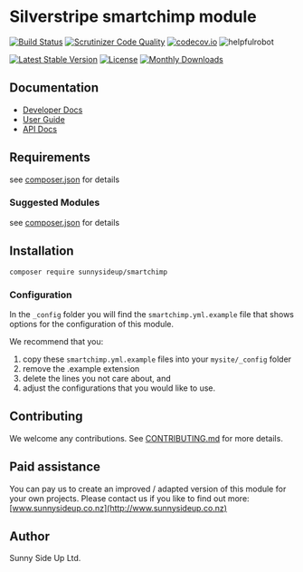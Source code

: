 # Silverstripe smartchimp module
[![Build Status](https://travis-ci.org/sunnysideup/silverstripe-smartchimp.svg?branch=master)](https://travis-ci.org/sunnysideup/silverstripe-smartchimp)
[![Scrutinizer Code Quality](https://scrutinizer-ci.com/g/sunnysideup/silverstripe-smartchimp/badges/quality-score.png?b=master)](https://scrutinizer-ci.com/g/sunnysideup/silverstripe-smartchimp/?branch=master)
[![codecov.io](https://codecov.io/github/sunnysideup/silverstripe-smartchimp/coverage.svg?branch=master)](https://codecov.io/github/sunnysideup/silverstripe-smartchimp?branch=master)
![helpfulrobot](https://helpfulrobot.io/sunnysideup/smartchimp/badge)

[![Latest Stable Version](https://poser.pugx.org/sunnysideup/smartchimp/version)](https://packagist.org/packages/sunnysideup/smartchimp)
[![License](https://poser.pugx.org/sunnysideup/smartchimp/license)](https://packagist.org/packages/sunnysideup/smartchimp)
[![Monthly Downloads](https://poser.pugx.org/sunnysideup/smartchimp/d/monthly)](https://packagist.org/packages/sunnysideup/smartchimp)


## Documentation



 * [Developer Docs](docs/en/INDEX.md)
 * [User Guide](docs/en/userguide.md)
 * [API Docs](http://docs.ssmods.com/sunnysideup/smartchimp/classes.xhtml)

## Requirements



see [composer.json](composer.json) for details

### Suggested Modules



see [composer.json](composer.json) for details


## Installation


```
composer require sunnysideup/smartchimp
```

### Configuration



In the `_config` folder you will find the `smartchimp.yml.example`
file that shows options for the configuration of this module.

We recommend that you:

  1. copy these `smartchimp.yml.example` files into your
`mysite/_config` folder
  2. remove the .example extension
  3. delete the lines you not care about, and
  4. adjust the configurations that you would like to use.


## Contributing



We welcome any contributions. See [CONTRIBUTING.md](CONTRIBUTING.md) for more details.

## Paid assistance



You can pay us to create an improved / adapted version of this module for your own projects.  Please contact us if you like to find out more: [www.sunnysideup.co.nz](http://www.sunnysideup.co.nz)

## Author



Sunny Side Up Ltd.
